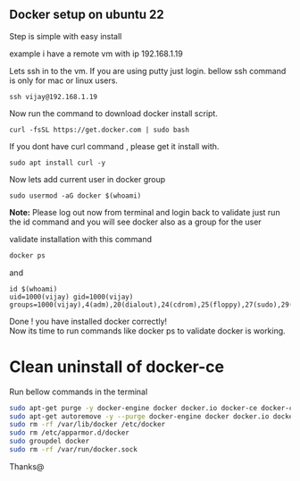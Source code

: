 ## Docker setup on ubuntu 22

Step is simple with easy install

example i have a remote vm with ip 192.168.1.19

Lets ssh in to the vm. If you are using putty just login. bellow ssh command is only for mac or linux users.

```
ssh vijay@192.168.1.19
```
Now run the command to download docker install script.
```
curl -fsSL https://get.docker.com | sudo bash
```
If you dont have curl command , please get it install with. 
```
sudo apt install curl -y
```

Now lets add current user in docker group
```
sudo usermod -aG docker $(whoami)
```
**Note:** Please log out now from terminal and login back 
to validate just run the id command and you will see docker also as a group for the user

validate installation with this command

```bash
docker ps
```
and
```
id $(whoami)
uid=1000(vijay) gid=1000(vijay) groups=1000(vijay),4(adm),20(dialout),24(cdrom),25(floppy),27(sudo),29(audio),30(dip),44(video),46(plugdev),117(netdev),118(lxd),998(docker)
```
Done ! you have installed docker correctly!   
Now its time to run commands like docker ps to validate docker is working.

# Clean uninstall of docker-ce
Run bellow commands in the terminal

```bash
sudo apt-get purge -y docker-engine docker docker.io docker-ce docker-ce-cli docker-compose-plugin
sudo apt-get autoremove -y --purge docker-engine docker docker.io docker-ce docker-compose-plugin
sudo rm -rf /var/lib/docker /etc/docker
sudo rm /etc/apparmor.d/docker
sudo groupdel docker
sudo rm -rf /var/run/docker.sock
```

Thanks@
